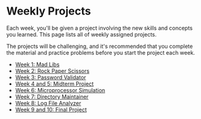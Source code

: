 # Weekly Projects

Each week, you'll be given a project involving the new skills and concepts you
learned. This page lists all of weekly assigned projects.

The projects will be challenging, and it's recommended that you complete the
material and practice problems before you start the project each week.

- [Week 1: Mad Libs](https://github.com/kiboschool/mad-libs)
- [Week 2: Rock Paper Scissors](https://github.com/kiboschool/rock-paper-scissors)
- [Week 3: Password Validator](https://github.com/kiboschool/password-validator)
- [Week 4 and 5: Midterm Project](./midterm-project.md)
- [Week 6: Microprocessor Simulation](https://github.com/kiboschool/microprocessor-simulation)
- [Week 7: Directory Maintainer](https://github.com/kiboschool/directory-maintainer)
- [Week 8: Log File Analyzer](https://github.com/kiboschool/log-analyzer)
- [Week 9 and 10: Final Project](./final-project.md)
